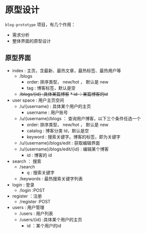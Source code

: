 # 原型设计

`blog-prototype` 项目，有几个作用：

* 需求分析
* 整体界面的原型设计

## 原型界面

* index : 主页，含最新、最热文章，最热标签、最热用户等
	* /blogs
		* order: 排序类型， new/hot ， 默认是 new
		* tag : 博客标签，默认是空
	* ~~/blogs/{id} :具体某篇博客~~
		~~* id ：某篇博客的id~~
* user space : 用户主页空间
	* /u/{username} : 具体某个用户的主页
		* username : 用户账号
	* /u/{username}/blogs ： 查询用户博客，以下三个条件任选一个
		* order: 排序类型， new/hot ， 默认是 new
		* catalog : 博客分类 Id，默认是空
		* keyword : 搜索关键字。博客的标签，即为关键字
	* /u/{username}/blogs/edit : 获取编辑界面
	* /u/{username}/blogs/edit/{id} : 编辑某个博客
		* id : 博客的 id
* search ： 搜索
	* /search
		* q : 搜索关键字
	* /keywords : 最热搜索关键字列表
* login : 登录
	* /login  :POST
* register ：注册
	* /register :POST
* users : 用户管理
	* /users : 用户列表
	* /users/{id} :具体某个用户的主页
		* id ：某个用户的id